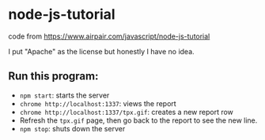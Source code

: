 # node-js-tutorial
code from https://www.airpair.com/javascript/node-js-tutorial

I put "Apache" as the license but honestly I have no idea.

## Run this program:

- `npm start`: starts the server
- `chrome http://localhost:1337`: views the report
- `chrome http://localhost:1337/tpx.gif`: creates a new report row
- Refresh the `tpx.gif` page, then go back to the report to see the new line.
- `npm stop`: shuts down the server
